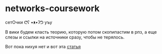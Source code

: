 # networks-coursework

сетОчки ᕦʕ •ᴥ•ʔᕤ уъу

В вики будем класть теорию, которую потом скопипастим в рпз, а еще слезы и ссылки на источники сразу, чтобы не терялось.

Вот пока нихуя нет и вот эта [статья](https://habr.com/ru/post/437686/)
